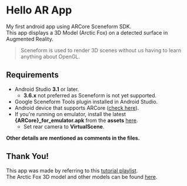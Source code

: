 # Hello AR App
My first android app using ARCore Sceneform SDK.\
This app displays a 3D Model (Arctic Fox) on a detected surface in Augmented Reality.

> Sceneform is used to render 3D scenes without us having to learn anything about OpenGL.

## Requirements

 - Android Studio **3.1** or later.
	- **3.6.x** not preferred as Sceneform is not yet supported.
 - Google Sceneform Tools plugin installed in Android Studio.
 - Android device that supports ARCore ([check here](https://developers.google.com/ar/discover/supported-devices)).
 - If you're running on emulator, install the latest **{ARCore}_for_emulator.apk** from the **assets** [here](https://github.com/google-ar/arcore-android-sdk/releases).
	 - Set rear camera to **VirtualScene**.


**Other details are mentioned as comments in the files.**


## Thank You!
This app was made by referring to this [tutorial playlist](https://www.youtube.com/playlist?list=PLsOU6EOcj51cEDYpCLK_bzo4qtjOwDWfW).\
The Arctic Fox 3D model and other models can be found [here](https://poly.google.com/).
